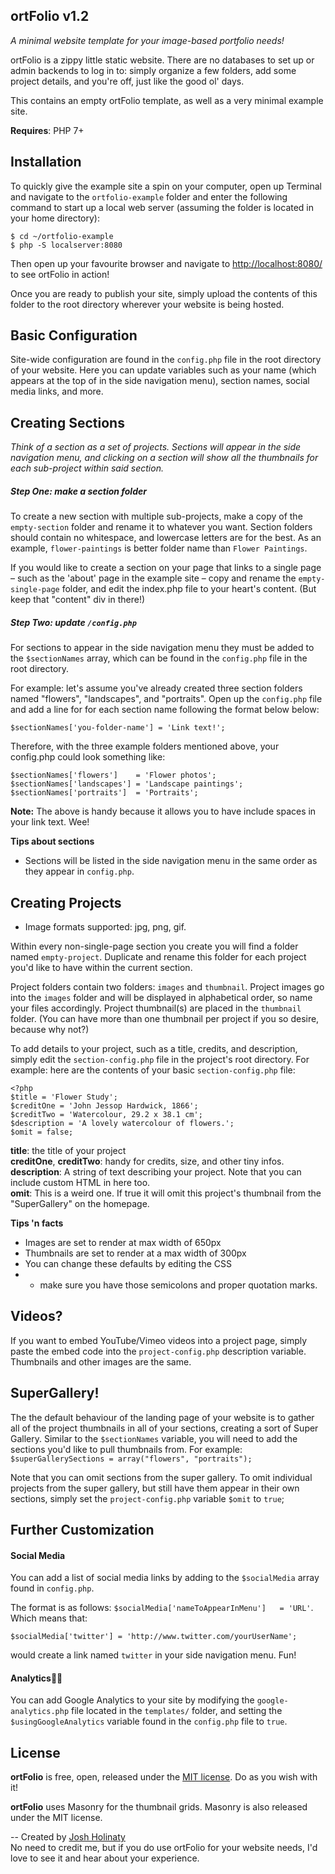 ## ortFolio v1.2

_A minimal website template for your image-based portfolio needs!_

ortFolio is a zippy little static website. There are no databases to set up or admin backends to log in to: simply organize a few folders, add some project details, and you're off, just like the good ol' days.

This contains an empty ortFolio template, as well as a very minimal example site.

**Requires**: PHP 7+

## Installation

To quickly give the example site a spin on your computer, open up Terminal and navigate to the `ortfolio-example` folder and enter the following command to start up a local web server (assuming the folder is located in your home directory): 

```
$ cd ~/ortfolio-example
$ php -S localserver:8080
```

Then open up your favourite browser and navigate to [http://localhost:8080/](http://localhost:8080/) to see ortFolio in action!

Once you are ready to publish your site, simply upload the contents of this folder to the root directory wherever your website is being hosted.


## Basic Configuration

Site-wide configuration are found in the `config.php` file in the root directory of your website. Here you can update variables such as your name (which appears at the top of in the side navigation menu), section names, social media links, and more.


## Creating Sections

_Think of a section as a set of projects. Sections will appear in the side navigation menu, and clicking on a section will show all the thumbnails for each sub-project within said section._

##### Step One: make a section folder
To create a new section with multiple sub-projects, make a copy of the `empty-section` folder and rename it to whatever you want. Section folders should contain no whitespace, and lowercase letters are for the best. As an example, `flower-paintings` is better folder name than `Flower Paintings`.

If you would like to create a section on your page that links to a single page – such as the 'about' page in the example site – copy and rename the `empty-single-page` folder, and edit the index.php file to your heart's content. (But keep that "content" div in there!)

##### Step Two: update `/config.php`

For sections to appear in the side navigation menu they must be added to the `$sectionNames` array, which can be found in the `config.php` file in the root directory. 

For example: let's assume you've already created three section folders named "flowers", "landscapes", and "portraits". Open up the `config.php` file and add a line for for each section name following the format below below: 

```
$sectionNames['you-folder-name'] = 'Link text!';
``` 

Therefore, with the three example folders mentioned above, your config.php could look something like:

```
$sectionNames['flowers']    = 'Flower photos';
$sectionNames['landscapes'] = 'Landscape paintings';
$sectionNames['portraits']  = 'Portraits';
```

**Note:** The above is handy because it allows you to have include spaces in your link text. Wee!

**Tips about sections**

* Sections will be listed in the side navigation menu in the same order as they appear in `config.php`.

## Creating Projects

* Image formats supported: jpg, png, gif.

Within every non-single-page section you create you will find a folder named `empty-project`. Duplicate and rename this folder for each project you'd like to have within the current section.

Project folders contain two folders: `images` and `thumbnail`. Project images go into the `images` folder  and will be displayed in alphabetical order, so name your files accordingly. Project thumbnail(s) are placed in the `thumbnail` folder. (You can have more than one thumbnail per project if you so desire, because why not?)

To add details to your project, such as a title, credits, and description, simply edit the `section-config.php` file in the project's root directory. For example: here are the contents of your basic `section-config.php` file:

```
<?php 
$title = 'Flower Study';
$creditOne = 'John Jessop Hardwick, 1866';
$creditTwo = 'Watercolour, 29.2 x 38.1 cm';
$description = 'A lovely watercolour of flowers.';
$omit = false;
```
**title**: the title of your project<br>
**creditOne**, **creditTwo**: handy for credits, size, and other tiny infos.<br>
**description**: A string of text describing your project. Note that you can include custom HTML in here too.<br>
**omit**: This is a weird one. If true it will omit this project's thumbnail from the "SuperGallery" on the homepage.

**Tips 'n facts**

* Images are set to render at max width of 650px
* Thumbnails are set to render at a max width of 300px
* You can change these defaults by editing the CSS
* * make sure you have those semicolons and proper quotation marks.

## Videos?

If you want to embed YouTube/Vimeo videos into a project page, simply paste the embed code into the `project-config.php` description variable. Thumbnails and other images are the same.


## SuperGallery!

The the default behaviour of the landing page of your website is to gather all of the project thumbnails in all of your sections, creating a sort of Super Gallery. Similar to the `$sectionNames` variable, you will need to add the sections you'd like to pull thumbnails from. For example: `$superGallerySections = array("flowers", "portraits");`

Note that you can omit sections from the super gallery. To omit individual projects from the super gallery, but still have them appear in their own sections, simply set the `project-config.php` variable `$omit` to `true`;

## Further Customization

#### Social Media
You can add a list of social media links by adding to the `$socialMedia` array found in `config.php`. 

The format is as follows: `$socialMedia['nameToAppearInMenu']   = 'URL'`. Which means that:

	$socialMedia['twitter'] = 'http://www.twitter.com/yourUserName';
	
would create a link named `twitter` in your side navigation menu. Fun!

#### Analytics🕵️‍♀️
You can add Google Analytics to your site by modifying the `google-analytics.php` file located in the `templates/` folder, and setting the `$usingGoogleAnalytics` variable found in the `config.php` file to `true`.


## License

**ortFolio** is free, open, released under the [MIT license](LICENSE.md). Do as you wish with it!

**ortFolio** uses Masonry for the thumbnail grids. Masonry is also released under the MIT license. 

--
Created by [Josh Holinaty](https://www.holinaty.com)<br>
No need to credit me, but if you do use ortFolio for your website needs, I'd love to see it and hear about your experience.



